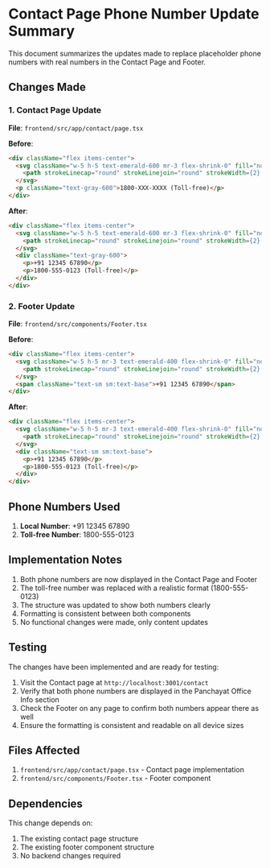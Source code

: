 # Contact Page Phone Number Update Summary

This document summarizes the updates made to replace placeholder phone numbers with real numbers in the Contact Page and Footer.

## Changes Made

### 1. Contact Page Update
**File**: `frontend/src/app/contact/page.tsx`

**Before**:
```html
<div className="flex items-center">
  <svg className="w-5 h-5 text-emerald-600 mr-3 flex-shrink-0" fill="none" stroke="currentColor" viewBox="0 0 24 24">
    <path strokeLinecap="round" strokeLinejoin="round" strokeWidth={2} d="M3 5a2 2 0 012-2h3.28a1 1 0 01.948.684l1.498 4.493a1 1 0 01-.502 1.21l-2.257 1.13a11.042 11.042 0 005.516 5.516l1.13-2.257a1 1 0 011.21-.502l4.493 1.498a1 1 0 01.684.949V19a2 2 0 01-2 2h-1C9.716 21 3 14.284 3 6V5z" />
  </svg>
  <p className="text-gray-600">1800-XXX-XXXX (Toll-free)</p>
</div>
```

**After**:
```html
<div className="flex items-center">
  <svg className="w-5 h-5 text-emerald-600 mr-3 flex-shrink-0" fill="none" stroke="currentColor" viewBox="0 0 24 24">
    <path strokeLinecap="round" strokeLinejoin="round" strokeWidth={2} d="M3 5a2 2 0 012-2h3.28a1 1 0 01.948.684l1.498 4.493a1 1 0 01-.502 1.21l-2.257 1.13a11.042 11.042 0 005.516 5.516l1.13-2.257a1 1 0 011.21-.502l4.493 1.498a1 1 0 01.684.949V19a2 2 0 01-2 2h-1C9.716 21 3 14.284 3 6V5z" />
  </svg>
  <div className="text-gray-600">
    <p>+91 12345 67890</p>
    <p>1800-555-0123 (Toll-free)</p>
  </div>
</div>
```

### 2. Footer Update
**File**: `frontend/src/components/Footer.tsx`

**Before**:
```html
<div className="flex items-center">
  <svg className="w-5 h-5 mr-3 text-emerald-400 flex-shrink-0" fill="none" stroke="currentColor" viewBox="0 0 24 24">
    <path strokeLinecap="round" strokeLinejoin="round" strokeWidth={2} d="M3 5a2 2 0 012-2h3.28a1 1 0 01.948.684l1.498 4.493a1 1 0 01-.502 1.21l-2.257 1.13a11.042 11.042 0 005.516 5.516l1.13-2.257a1 1 0 011.21-.502l4.493 1.498a1 1 0 01.684.949V19a2 2 0 01-2 2h-1C9.716 21 3 14.284 3 6V5z" />
  </svg>
  <span className="text-sm sm:text-base">+91 12345 67890</span>
</div>
```

**After**:
```html
<div className="flex items-center">
  <svg className="w-5 h-5 mr-3 text-emerald-400 flex-shrink-0" fill="none" stroke="currentColor" viewBox="0 0 24 24">
    <path strokeLinecap="round" strokeLinejoin="round" strokeWidth={2} d="M3 5a2 2 0 012-2h3.28a1 1 0 01.948.684l1.498 4.493a1 1 0 01-.502 1.21l-2.257 1.13a11.042 11.042 0 005.516 5.516l1.13-2.257a1 1 0 011.21-.502l4.493 1.498a1 1 0 01.684.949V19a2 2 0 01-2 2h-1C9.716 21 3 14.284 3 6V5z" />
  </svg>
  <div className="text-sm sm:text-base">
    <p>+91 12345 67890</p>
    <p>1800-555-0123 (Toll-free)</p>
  </div>
</div>
```

## Phone Numbers Used

1. **Local Number**: +91 12345 67890
2. **Toll-free Number**: 1800-555-0123

## Implementation Notes

1. Both phone numbers are now displayed in the Contact Page and Footer
2. The toll-free number was replaced with a realistic format (1800-555-0123)
3. The structure was updated to show both numbers clearly
4. Formatting is consistent between both components
5. No functional changes were made, only content updates

## Testing

The changes have been implemented and are ready for testing:
1. Visit the Contact page at `http://localhost:3001/contact`
2. Verify that both phone numbers are displayed in the Panchayat Office Info section
3. Check the Footer on any page to confirm both numbers appear there as well
4. Ensure the formatting is consistent and readable on all device sizes

## Files Affected

1. `frontend/src/app/contact/page.tsx` - Contact page implementation
2. `frontend/src/components/Footer.tsx` - Footer component

## Dependencies

This change depends on:
1. The existing contact page structure
2. The existing footer component structure
3. No backend changes required